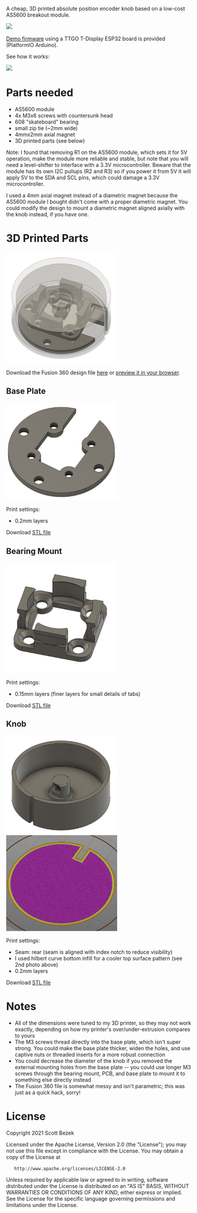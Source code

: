 A cheap, 3D printed absolute position encoder knob based on a low-cost AS5600 breakout module.

<img src="docs/demo.gif"/>

<a href="https://github.com/scottbez1/AS5600Knob/tree/master/src">Demo firmware</a> using a TTGO T-Display ESP32 board is provided (PlatformIO Arduino).

See how it works:

<a href="https://www.youtube.com/watch?v=Ww0m7PPZYXU"><img src="https://img.youtube.com/vi/Ww0m7PPZYXU/mqdefault.jpg" /></a>

# Parts needed
- AS5600 module
- 4x M3x6 screws with countersunk head
- 608 "skateboard" bearing
- small zip tie (~2mm wide)
- 4mmx2mm axial magnet
- 3D printed parts (see below)


Note: I found that removing R1 on the AS5600 module, which sets it for 5V operation, make the module more reliable and stable, but note that you will need a level-shifter to interface with a 3.3V microcontroller. Beware that the module has its own I2C pullups (R2 and R3) so if you power it from 5V it will apply 5V to the SDA and SCL pins, which could damage a 3.3V microcontroller.

I used a 4mm axial magnet instead of a diametric magnet because the AS5600 module I bought didn't come with a proper diametric magnet. You could modify the design to mount a diametric magnet aligned axially with the knob instead, if you have one.

# 3D Printed Parts
<img src="docs/assembly.png" width="300" />

Download the Fusion 360 design file <a href="https://github.com/scottbez1/AS5600Knob/raw/master/as5600Knob%20v23.f3d" target="_blank">here</a> or <a href="https://a360.co/3juvdKy" target="_blank">preview it in your browser</a>.

## Base Plate
<img src="docs/base_plate.png" width="300" />

Print settings:
- 0.2mm layers

Download [STL file](https://github.com/scottbez1/AS5600Knob/blob/master/AS5600BasePlate.stl)

## Bearing Mount
<img src="docs/bearing_mount.png" width="300" />

Print settings:
- 0.15mm layers (finer layers for small details of tabs)

Download [STL file](https://github.com/scottbez1/AS5600Knob/blob/master/AS5600BearingMount.stl)

## Knob
<img src="docs/knob.png" width="300" />
<img src="docs/knob_infill.png" width="300" />

Print settings:
- Seam: rear (seam is aligned with index notch to reduce visibility)
- I used hilbert curve bottom infill for a cooler top surface pattern (see 2nd photo above)
- 0.2mm layers

Download [STL file](https://github.com/scottbez1/AS5600Knob/blob/master/AS5600Knob.stl)

# Notes

- All of the dimensions were tuned to my 3D printer, so they may not work exactly, depending on how my printer's over/under-extrusion compares to yours
- The M3 screws thread directly into the base plate, which isn't super strong. You could make the base plate thicker, widen the holes, and use captive nuts or threaded inserts for a more robust connection
- You could decrease the diameter of the knob if you removed the external mounting holes from the base plate -- you could use longer M3 screws through the bearing mount, PCB, and base plate to mount it to something else directly instead
- The Fusion 360 file is somewhat messy and isn't parametric; this was just as a quick hack, sorry!

# License

Copyright 2021 Scott Bezek

   Licensed under the Apache License, Version 2.0 (the "License");
   you may not use this file except in compliance with the License.
   You may obtain a copy of the License at

       http://www.apache.org/licenses/LICENSE-2.0

   Unless required by applicable law or agreed to in writing, software
   distributed under the License is distributed on an "AS IS" BASIS,
   WITHOUT WARRANTIES OR CONDITIONS OF ANY KIND, either express or implied.
   See the License for the specific language governing permissions and
   limitations under the License.
